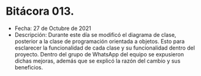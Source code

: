 # Bitácora 013.
- Fecha: 27 de Octubre de 2021
- Descripción: Durante este día se modificó el diagrama de clase, posterior a la clase de programación orientada a objetos. Esto para esclarecer la funcionalidad de cada clase y su funcionalidad dentro del proyecto. Dentro del grupo de WhatsApp del equipo se expusieron dichas mejoras, además que se explicó la razón del cambio y sus beneficios. 
